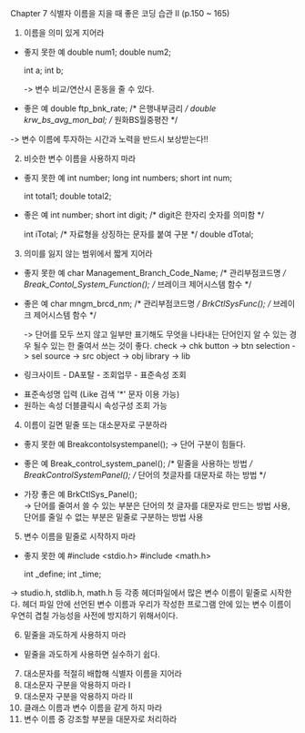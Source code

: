 
Chapter 7 식별자 이름을 지을 때 좋은 코딩 습관 Ⅱ
 (p.150 ~ 165)


1. 이름을 의미 있게 지어라

 - 좋지 못한 예
    double num1;
    double num2;

    int a;
    int b;

     -> 변수 비교/연산시 혼동을 줄 수 있다.

 - 좋은 예
    double ftp_bnk_rate;       /* 은행내부금리 */
    double krw_bs_avg_mon_bal; /* 원화BS월중평잔 */

-> 변수 이름에 투자하는 시간과 노력을 반드시 보상받는다!!



2. 비슷한 변수 이름을 사용하지 마라

 - 좋지 못한 예
    int number;
    long int numbers;
    short int num;

    int total1;
    double total2;


 - 좋은 예
    int number;
    short int digit; /* digit은 한자리 숫자를 의미함 */

    int iTotal;      /* 자료형을 상징하는 문자를 붙여 구분 */
    double dTotal;



3. 의미를 잃지 않는 범위에서 짧게 지어라

 - 좋지 못한 예
    char Management_Branch_Code_Name;    /*  관리부점코드명 */
    Break_Contol_System_Function();      /* 브레이크 제어시스템 함수 */


 - 좋은 예
    char mngm_brcd_nm;    /*  관리부점코드명 */
    BrkCtlSysFunc();      /* 브레이크 제어시스템 함수 */

     -> 단어를 모두 쓰지 않고 일부만 표기해도 무엇을 나타내는 단어인지 알 수 있는 경우
       될수 있는 한 줄여서 쓰는 것이 좋다.
       check  -> chk     button -> btn     selection -> sel
       source -> src     object -> obj     library   -> lib


 * 링크사이트 - DA포탈 - 조회업무 - 표준속성 조회
  - 표준속성명 입력 (Like 검색 '*' 문자 이용 가능)
  - 원하는 속성 더블클릭시 속성구성 조회 가능



4. 이름이 길면 밑줄 또는 대소문자로 구분하라
 
 - 좋지 못한 예
      Breakcontolsystempanel();
      -> 단어 구분이 힘들다.

 - 좋은 예
     Break_control_system_panel();   /* 밑줄을 사용하는 방법 */
     BreakControlSystemPanel();      /* 단어의 첫글자를 대문자로 하는 방법 */

 - 가장 좋은 예
     BrkCtlSys_Panel();              
      -> 단어를 줄여서 쓸 수 있는 부분은 단어의 첫 글자를 대문자로 만드는 방법 사용,
        단어를 줄일 수 없는 부분은 밑줄로 구분하는 방법 사용



5. 변수 이름을 밑줄로 시작하지 마라

 - 좋지 못한 예
    #include <stdio.h>
    #include <math.h>
    
    int _define;
    int _time;
 
  -> studio.h, stdlib.h, math.h 등 각종 헤더파일에서 많은 변수 이름이 밑줄로 시작한다.
     헤더 파일 안에 선언된 변수 이름과 우리가 작성한 프로그램 안에 있는 변수 이름이 우연히
    겹칠 가능성을 사전에 방지하기 위해서이다.


6. 밑줄을 과도하게 사용하지 마라
 - 밑줄을 과도하게 사용하면 실수하기 쉽다.


7. 대소문자를 적절히 배합해 식별자 이름을 지어라
8. 대소문자 구분을 악용하지 마라 Ⅰ
9. 대소문자 구분을 악용하지 마라 Ⅱ
10. 클래스 이름과 변수 이름을 같게 하지 마라
11. 변수 이름 중 강조할 부분을 대문자로 처리하라
